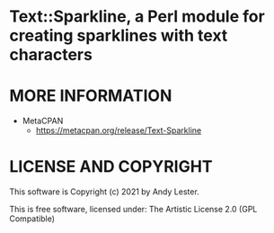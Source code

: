 # Text::Sparkline, a Perl module for creating sparklines with text characters

# MORE INFORMATION

* MetaCPAN
    * https://metacpan.org/release/Text-Sparkline

# LICENSE AND COPYRIGHT

This software is Copyright (c) 2021 by Andy Lester.

This is free software, licensed under: The Artistic License 2.0 (GPL Compatible)

